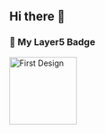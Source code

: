 ## Hi there 👋

### 🔰 My Layer5 Badge

<a href="https://cloud.layer5.io/user/f353da0e-acc8-497c-91fc-6dd20fc748d0?tab=badges&badge=first-design">
  <img src="https://badges.layer5.io/assets/badges/first-design/first-design.png" alt="First Design" width="120"/>
</a>
